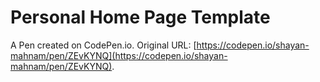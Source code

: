 # Personal Home Page  Template

A Pen created on CodePen.io. Original URL: [https://codepen.io/shayan-mahnam/pen/ZEvKYNQ](https://codepen.io/shayan-mahnam/pen/ZEvKYNQ).

